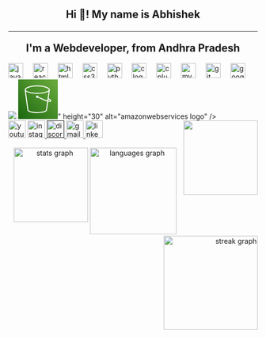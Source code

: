 <h2 align="center">Hi 👋! My name is Abhishek <hr> I'm a Webdeveloper, from Andhra Pradesh</h2>


<div align="left">
  <img src="https://cdn.jsdelivr.net/gh/devicons/devicon/icons/javascript/javascript-original.svg" height="30" alt="javascript logo"  />
  <img width="12" />
  <img src="https://cdn.jsdelivr.net/gh/devicons/devicon/icons/react/react-original.svg" height="30" alt="react logo"  />
  <img width="12" />
  <img src="https://cdn.jsdelivr.net/gh/devicons/devicon/icons/html5/html5-original.svg" height="30" alt="html5 logo"  />
  <img width="12" />
  <img src="https://cdn.jsdelivr.net/gh/devicons/devicon/icons/css3/css3-original.svg" height="30" alt="css3 logo"  />
  <img width="12" />
  <img src="https://cdn.jsdelivr.net/gh/devicons/devicon/icons/python/python-original.svg" height="30" alt="python logo"  />
  <img width="12" />
  <img src="https://cdn.jsdelivr.net/gh/devicons/devicon/icons/c/c-original.svg" height="30" alt="c logo"  />
  <img width="12" />
  <img src="https://cdn.jsdelivr.net/gh/devicons/devicon/icons/cplusplus/cplusplus-original.svg" height="30" alt="cplusplus logo"  />
  <img width="12" />
  <img src="https://cdn.jsdelivr.net/gh/devicons/devicon/icons/mysql/mysql-original.svg" height="30" alt="mysql logo"  />
  <img width="12" />
  <img src="https://cdn.jsdelivr.net/gh/devicons/devicon/icons/git/git-original.svg" height="30" alt="git logo"  />
  <img width="12" />
  <img src="https://cdn.jsdelivr.net/gh/devicons/devicon/icons/googlecloud/googlecloud-original.svg" height="30" alt="googlecloud logo"  />
  <img width="12" />
  <img src="<?xml version="1.0" encoding="UTF-8"?>
<svg width="80px" height="80px" viewBox="0 0 80 80" version="1.1" xmlns="http://www.w3.org/2000/svg" xmlns:xlink="http://www.w3.org/1999/xlink">
    <title>Icon-Architecture/64/Arch_Amazon-Simple-Storage-Service_64</title>
    <defs>
        <linearGradient x1="0%" y1="100%" x2="100%" y2="0%" id="linearGradient-1">
            <stop stop-color="#1B660F" offset="0%"></stop>
            <stop stop-color="#6CAE3E" offset="100%"></stop>
        </linearGradient>
    </defs>
    <g id="Icon-Architecture/64/Arch_Amazon-Simple-Storage-Service_64" stroke="none" stroke-width="1" fill="none" fill-rule="evenodd">
        <g id="Rectangle" fill="url(#linearGradient-1)">
            <rect x="0" y="0" width="80" height="80"></rect>
        </g>
        <g id="Icon-Service/64/Amazon-Simple-Storage-Service_64" transform="translate(8.000000, 8.000000)" fill="#FFFFFF">
            <path d="M52.8359,34.8926 L53.2199,32.1886 C56.7609,34.3096 56.8069,35.1856 56.8059132,35.2096 C56.7999,35.2146 56.1959,35.7186 52.8359,34.8926 L52.8359,34.8926 Z M50.8929,34.3526 C44.7729,32.5006 36.2499,28.5906 32.8009,26.9606 C32.8009,26.9466 32.8049,26.9336 32.8049,26.9196 C32.8049,25.5946 31.7269,24.5166 30.4009,24.5166 C29.0769,24.5166 27.9989,25.5946 27.9989,26.9196 C27.9989,28.2446 29.0769,29.3226 30.4009,29.3226 C30.9829,29.3226 31.5109,29.1056 31.9279,28.7606 C35.9859,30.6816 44.4429,34.5346 50.6079,36.3546 L48.1699,53.5606 C48.1629,53.6076 48.1599,53.6546 48.1599,53.7016 C48.1599,55.2166 41.4529,57.9996 30.4939,57.9996 C19.4189,57.9996 12.6409,55.2166 12.6409,53.7016 C12.6409,53.6556 12.6379,53.6106 12.6319,53.5656 L7.5379,16.3586 C11.9469,19.3936 21.4299,20.9996 30.4999,20.9996 C39.5559,20.9996 49.0229,19.3996 53.4409,16.3736 L50.8929,34.3526 Z M6.9999,12.4776 C7.0719,11.1616 14.6339,5.9996 30.4999,5.9996 C46.3639,5.9996 53.9269,11.1606 53.9999,12.4776 L53.9999,12.9266 C53.1299,15.8776 43.3299,18.9996 30.4999,18.9996 C17.6479,18.9996 7.8429,15.8676 6.9999,12.9126 L6.9999,12.4776 Z M55.9999,12.4996 C55.9999,9.0346 46.0659,3.9996 30.4999,3.9996 C14.9339,3.9996 4.9999,9.0346 4.9999,12.4996 L5.0939,13.2536 L10.6419,53.7776 C10.7749,58.3096 22.8609,59.9996 30.4939,59.9996 C39.9659,59.9996 50.0289,57.8216 50.1589,53.7806 L52.5549,36.8836 C53.8879,37.2026 54.9849,37.3656 55.8659,37.3656 C57.0489,37.3656 57.8489,37.0766 58.3339,36.4986 C58.7319,36.0246 58.8839,35.4506 58.7699,34.8396 C58.5109,33.4556 56.8679,31.9636 53.5219,30.0546 L55.8979,13.2926 L55.9999,12.4996 Z" id="Amazon-Simple-Storage-Service-Icon_64_Squid"></path>
        </g>
    </g>
</svg>" height="30" alt="amazonwebservices logo"  />
  <img align="right" height="150"  src="https://37.media.tumblr.com/11848c85034382162b4c42bce88e94b2/tumblr_mv3cygL4jU1stlpyfo1_500.gif"  />
</div>



<div align="left">
  <img src="https://img.shields.io/static/v1?message=Youtube&logo=youtube&label=&color=FF0000&logoColor=white&labelColor=&style=for-the-badge" height="35" alt="youtube logo"  />
  <a href="https://www.instagram.com/abhishekjupalli/" target="_blank">
    <img src="https://img.shields.io/static/v1?message=Instagram&logo=instagram&label=&color=E4405F&logoColor=white&labelColor=&style=for-the-badge" height="35" alt="instagram logo"  />
  </a>
  <a href="">
  <img src="https://img.shields.io/static/v1?message=Discord&logo=discord&label=&color=7289DA&logoColor=white&labelColor=&style=for-the-badge" height="35" alt="discord logo"  />
  </a>
  <a href="mailto:jupalliabhishek1409@gmail.com">
  <img src="https://img.shields.io/static/v1?message=Gmail&logo=gmail&label=&color=D14836&logoColor=white&labelColor=&style=for-the-badge" height="35" alt="gmail logo"  />
    </a>
     <a href="https://www.linkedin.com/in/abhishek-jupalli-32b671203/">
  <img src="https://img.shields.io/static/v1?message=LinkedIn&logo=linkedin&label=&color=0077B5&logoColor=white&labelColor=&style=for-the-badge" height="35" alt="linkedin logo"  />
  </a>
  
</div>
<br>


<div align="center">
 <img src="https://github-readme-stats.vercel.app/api?username=AbhishekJupalli-1409&hide_title=false&hide_rank=false&show_icons=true&include_all_commits=true&count_private=true&disable_animations=false&theme=dracula&locale=en&hide_border=false" height="150" alt="stats graph" margin="10" align="top"/>
  <img src="https://github-readme-stats.vercel.app/api/top-langs?username=Abhishek-00009&locale=en&hide_title=false&layout=compact&card_width=320&langs_count=5&theme=dracula&hide_border=false" height="175"  alt="languages graph" margin-top="3" align=center"  />
   
  
 </div>

  <div align="right">
 <img src="https://streak-stats.demolab.com?user=AbhishekJupalli-1409&locale=en&mode=daily&theme=dracula&hide_border=false&border_radius=5" height="190" alt="streak graph"  />
  </div>









###

<br clear="both">


###
